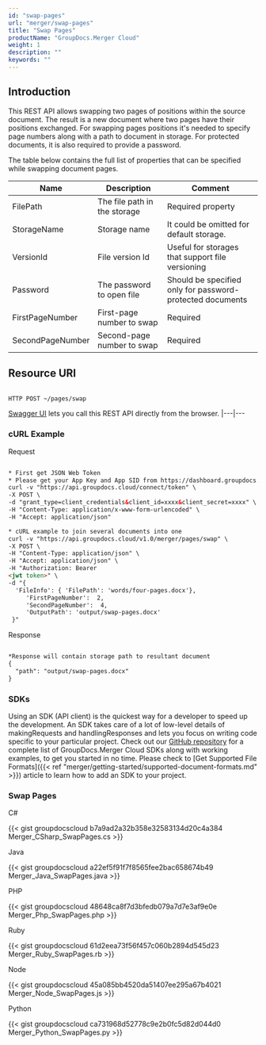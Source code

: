 ```yaml
---
id: "swap-pages"
url: "merger/swap-pages"
title: "Swap Pages"
productName: "GroupDocs.Merger Cloud"
weight: 1
description: ""
keywords: ""
---
```


## Introduction ##

This REST API allows swapping two pages of positions within the source document. The result is a new document where two pages have their positions exchanged.
For swapping pages positions it's needed to specify page numbers along with a path to document in storage. For protected documents, it is also required to provide a password.

The table below contains the full list of properties that can be specified while swapping document pages.

|Name|Description|Comment
|---|---|---
|FilePath|The file path in the storage|Required property
|StorageName|Storage name|It could be omitted for default storage.
|VersionId|File version Id|Useful for storages that support file versioning
|Password|The password to open file|Should be specified only for password-protected documents
|FirstPageNumber|First-page number to swap|Required
|SecondPageNumber|Second-page number to swap|Required

## Resource URI ##

```html

HTTP POST ~/pages/swap

```

[Swagger UI](https://apireference.groupdocs.cloud/merger/#/Pages/Swap) lets you call this REST API directly from the browser.
|---|---

### cURL Example ###

Request

```html

* First get JSON Web Token
* Please get your App Key and App SID from https://dashboard.groupdocs.cloud/#/apps. Kindly place App Key in "client_secret" and App SID in "client_id" argument.
curl -v "https://api.groupdocs.cloud/connect/token" \
-X POST \
-d "grant_type=client_credentials&client_id=xxxx&client_secret=xxxx" \
-H "Content-Type: application/x-www-form-urlencoded" \
-H "Accept: application/json"

* cURL example to join several documents into one
curl -v "https://api.groupdocs.cloud/v1.0/merger/pages/swap" \
-X POST \
-H "Content-Type: application/json" \
-H "Accept: application/json" \
-H "Authorization: Bearer
<jwt token>" \
-d "{
  'FileInfo': { 'FilePath': 'words/four-pages.docx'},
     'FirstPageNumber':  2,
     'SecondPageNumber':  4,
     'OutputPath': 'output/swap-pages.docx'
 }"
```

Response

```html

*Response will contain storage path to resultant document
{
  "path": "output/swap-pages.docx"
}
```

### SDKs ###

Using an SDK (API client) is the quickest way for a developer to speed up the development. An SDK takes care of a lot of low-level details of makingRequests and handlingResponses and lets you focus on writing code specific to your particular project. Check out our [GitHub repository](https://github.com/groupdocs-merger-cloud) for a complete list of GroupDocs.Merger Cloud SDKs along with working examples, to get you started in no time. Please check to [Get Supported File Formats]({{< ref "merger/getting-started/supported-document-formats.md" >}}) article to learn how to add an SDK to your project.

### Swap Pages ###

C#

{{< gist groupdocscloud b7a9ad2a32b358e32583134d20c4a384 Merger_CSharp_SwapPages.cs >}}

Java

{{< gist groupdocscloud a22ef5f91f7f8565fee2bac658674b49 Merger_Java_SwapPages.java >}}

PHP

{{< gist groupdocscloud 48648ca8f7d3bfedb079a7d7e3af9e0e Merger_Php_SwapPages.php >}}

Ruby

{{< gist groupdocscloud 61d2eea73f56f457c060b2894d545d23 Merger_Ruby_SwapPages.rb >}}

Node

{{< gist groupdocscloud 45a085bb4520da51407ee295a67b4021 Merger_Node_SwapPages.js >}}

Python

{{< gist groupdocscloud ca731968d52778c9e2b0fc5d82d044d0 Merger_Python_SwapPages.py >}}
